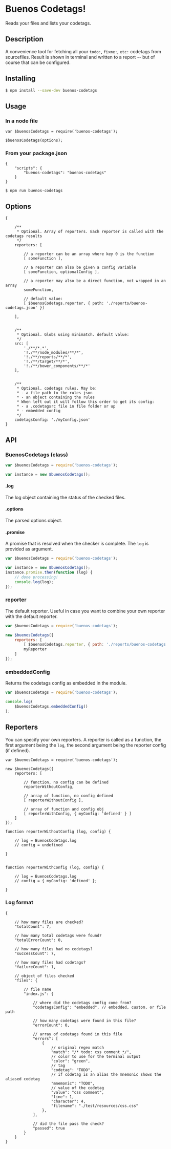 # Buenos Codetags!

Reads your files and lists your codetags.

## Description

A convenience tool for fetching all your `todo:`, `fixme:`, `etc:` codetags from sourcefiles. Result is shown in terminal and written to a report -- but of course that can be configured.

## Installing

```bash
$ npm install --save-dev buenos-codetags
```

## Usage

### In a node file

```
var $buenosCodetags = require('buenos-codetags');

$buenosCodetags(options);
```

### From your package.json

```
{
    "scripts": {
        "buenos-codetags": "buenos-codetags"
    }
}
```

```
$ npm run buenos-codetags
```


## Options

```
{

    /**
     * Optional. Array of reporters. Each reporter is called with the codetags results
     */
    reporters: [
    
        // a reporter can be an array where key 0 is the function 
        [ someFunction ],
        
        // a reporter can also be given a config variable
        [ someFunction, optionalConfig ],
        
        // a reporter may also be a direct function, not wrapped in an array
        someFunction,
        
        // default value:
        [ $buenosCodetags.reporter, { path: './reports/buenos-codetags.json' }]
        
    ],
    
    
    /**
     * Optional. Globs using minimatch. default value:
     */
    src: [
        './**/*.*',
        '!./**/node_modules/**/*',
        '!./**/reports/**/*',
        '!./**/target/**/*',
        '!./**/bower_components/**/*'
    ],
        
    
    /**
     * Optional. codetags rules. May be:
     * - a file path to the rules json
     * - an object containing the rules
     * When left out it will follow this order to get its config:
     * - a .codetagsrc file in file folder or up
     * - embedded config
     */
    codetagsConfig: './myConfig.json'
}
```


## API

### BuenosCodetags (class)

```javascript
var $buenosCodetags = require('buenos-codetags');

var instance = new $buenosCodetags();
```

#### .log

The log object containing the status of the checked files.

#### .options

The parsed options object.

#### .promise

A promise that is resolved when the checker is complete. The `log` is provided as argument.

```javascript
var $buenosCodetags = require('buenos-codetags');

var instance = new $buenosCodetags();
instance.promise.then(function (log) {
    // done processing!
    console.log(log);
});
```

### reporter

The default reporter. Useful in case you want to combine your own reporter with the default reporter.

```javascript
var $buenosCodetags = require('buenos-codetags');

new $buenosCodetags({
    reporters: [
        [ $buenosCodetags.reporter, { path: './reports/buenos-codetags.json' }],
        myReporter
    ]
});
```

### embeddedConfig

Returns the codetags config as embedded in the module.

```javascript
var $buenosCodetags = require('buenos-codetags');

console.log(
    $buenosCodetags.embeddedConfig()
);
```

## Reporters

You can specify your own reporters. A reporter is called as a function, the first argument being the `log`, the
second argument being the reporter config (if defined).

```
var $buenosCodetags = require('buenos-codetags');

new $buenosCodetags({
    reporters: [
    
        // function, no config can be defined
        reporterWithoutConfig,
        
        // array of function, no config defined 
        [ reporterWithoutConfig ],
        
        // array of function and config obj
        [ reporterWithConfig, { myConfig: 'defined' } ]
    ]
});

function reporterWithoutConfig (log, config) {
    
    // log = BuenosCodetags.log
    // config = undefined
    
}


function reporterWithConfig (log, config) {
    
    // log = BuenosCodetags.log
    // config = { myConfig: 'defined' };
    
}
```

### Log format

```
{
    
    // how many files are checked?
    "totalCount": 7,
    
    // how many total codetags were found?
    "totalErrorCount": 0,
        
    // how many files had no codetags?
    "successCount": 7,
    
    // how many files had codetags?
    "failureCount": 1,
    
    // object of files checked
    "files": {
    
        // file name
        "index.js": {
        
            // where did the codetags config come from?
            "codetagsConfig": "embedded", // embedded, custom, or file path
            
            // how many codetags were found in this file?
            "errorCount": 0,
            
            // array of codetags found in this file
            "errors": [
                {
                    // original regex match
                    "match": "/* todo: css comment */",
                    // color to use for the terminal output
                    "color": "green",
                    // tag
                    "codetag": "TODO",
                    // if codetag is an alias the mnemonic shows the aliased codetag
                    "mnemonic": "TODO",
                    // value of the codetag
                    "value": "css comment",
                    "line": 1,
                    "character": 4,
                    "filename": "./test/resources/css.css"
                },
            ],
            
            // did the file pass the check?
            "passed": true
        }
    }
}
```

